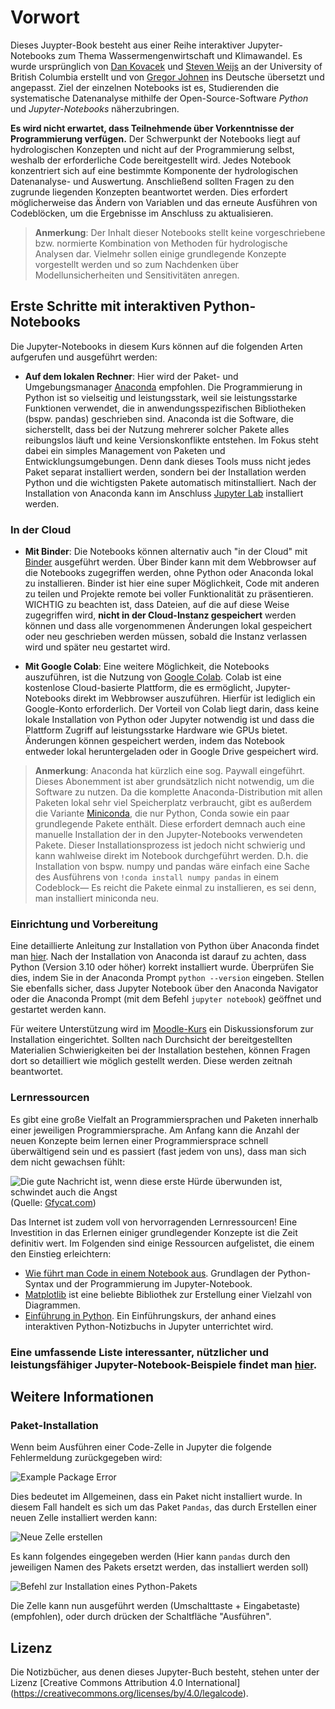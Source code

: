# Vorwort

Dieses Juypter-Book besteht aus einer Reihe interaktiver Jupyter-Notebooks zum Thema Wassermengenwirtschaft und Klimawandel. Es wurde ursprünglich von [Dan Kovacek](https://civil.ubc.ca/faculty/dan-kovacek/) und [Steven Weijs](https://Civil.ubc.ca/faculty/steven-weijs/) an der University of British Columbia erstellt und von [Gregor Johnen](https://www.uni-due.de/wasserbau/mitarbeiter_johnen.php) ins Deutsche übersetzt und angepasst. Ziel der einzelnen Notebooks ist es, Studierenden die systematische Datenanalyse mithilfe der Open-Source-Software *Python* und *Jupyter-Notebooks* näherzubringen.

**Es wird nicht erwartet, dass Teilnehmende über Vorkenntnisse der Programmierung verfügen.** Der Schwerpunkt der Notebooks liegt auf hydrologischen Konzepten und nicht auf der Programmierung selbst, weshalb der erforderliche Code bereitgestellt wird. Jedes Notebook konzentriert sich auf eine bestimmte Komponente der hydrologischen Datenanalyse- und Auswertung. Anschließend sollten Fragen zu den zugrunde liegenden Konzepten beantwortet werden. Dies erfordert möglicherweise das Ändern von Variablen und das erneute Ausführen von Codeblöcken, um die Ergebnisse im Anschluss zu aktualisieren.

>**Anmerkung**: Der Inhalt dieser Notebooks stellt keine vorgeschriebene bzw. normierte Kombination von Methoden für hydrologische Analysen dar. Vielmehr sollen einige grundlegende Konzepte vorgestellt werden und so zum Nachdenken über Modellunsicherheiten und Sensitivitäten anregen.

## Erste Schritte mit interaktiven Python-Notebooks

Die Jupyter-Notebooks in diesem Kurs können auf die folgenden Arten aufgerufen und ausgeführt werden:

* **Auf dem lokalen Rechner**: Hier wird der Paket- und Umgebungsmanager [Anaconda](https://www.anaconda.com/) empfohlen. Die Programmierung in Python ist so vielseitig und leistungsstark, weil sie leistungsstarke Funktionen verwendet, die in anwendungsspezifischen Bibliotheken (bspw. pandas) geschrieben sind.  Anaconda ist die Software, die sicherstellt, dass bei der Nutzung mehrerer solcher Pakete alles reibungslos läuft und keine Versionskonflikte entstehen. Im Fokus steht dabei ein simples Management von Paketen und Entwicklungsumgebungen. Denn dank dieses Tools muss nicht jedes Paket separat installiert werden, sondern bei der Installation werden Python und die wichtigsten Pakete automatisch mitinstalliert. Nach der Installation von Anaconda kann im Anschluss [Jupyter Lab](https://jupyter.org/) installiert werden.
### In der Cloud

* **Mit Binder**: Die Notebooks können alternativ auch "in der Cloud" mit [Binder](https://mybinder.org/) ausgeführt werden. Über Binder kann mit dem Webbrowser auf die Notebooks zugegriffen werden, ohne Python oder Anaconda lokal zu installieren. Binder ist hier eine super Möglichkeit, Code mit anderen zu teilen und Projekte remote bei voller Funktionalität zu präsentieren. WICHTIG zu beachten ist, dass Dateien, auf die auf diese Weise zugegriffen wird, **nicht in der Cloud-Instanz gespeichert** werden können und dass alle vorgenommenen Änderungen lokal gespeichert oder neu geschrieben werden müssen, sobald die Instanz verlassen wird und später neu gestartet wird.

* **Mit Google Colab**: Eine weitere Möglichkeit, die Notebooks auszuführen, ist die Nutzung von [Google Colab](https://colab.research.google.com/). Colab ist eine kostenlose Cloud-basierte Plattform, die es ermöglicht, Jupyter-Notebooks direkt im Webbrowser auszuführen. Hierfür ist lediglich ein Google-Konto erforderlich. Der Vorteil von Colab liegt darin, dass keine lokale Installation von Python oder Jupyter notwendig ist und dass die Plattform Zugriff auf leistungsstarke Hardware wie GPUs bietet. Änderungen können gespeichert werden, indem das Notebook entweder lokal heruntergeladen oder in Google Drive gespeichert wird.

>**Anmerkung**: Anaconda hat kürzlich eine sog. Paywall eingeführt. Dieses Abonemment ist aber grundsätzlich nicht notwendig, um die Software zu nutzen. Da die komplette Anaconda-Distribution mit allen Paketen lokal sehr viel Speicherplatz verbraucht, gibt es außerdem die Variante [Miniconda](https://docs.conda.io/projects/conda/en/latest/user-guide/install/windows.html), die nur Python, Conda sowie ein paar grundlegende Pakete enthält. Diese erfordert demnach auch eine manuelle Installation der in den Jupyter-Notebooks verwendeten Pakete.  Dieser Installationsprozess ist jedoch nicht schwierig und kann wahlweise direkt im Notebook durchgeführt werden. D.h. die Installation von bspw. numpy und pandas wäre einfach eine Sache des Ausführens von `!conda install numpy pandas` in einem Codeblock&mdash; Es reicht die Pakete einmal zu installieren, es sei denn, man installiert miniconda neu.

### Einrichtung und Vorbereitung

Eine detaillierte Anleitung zur Installation von Python über Anaconda findet man [hier](https://www.anaconda.com/products/distribution). Nach der Installation von Anaconda ist darauf zu achten, dass Python (Version 3.10 oder höher) korrekt installiert wurde. Überprüfen Sie dies, indem Sie in der Anaconda Prompt `python --version` eingeben. Stellen Sie ebenfalls sicher, dass Jupyter Notebook über den Anaconda Navigator oder die Anaconda Prompt (mit dem Befehl `jupyter notebook`) geöffnet und gestartet werden kann.

Für weitere Unterstützung wird im [Moodle-Kurs](https://moodle.uni-due.de/course/view.php?id=12978) ein Diskussionsforum zur Installation eingerichtet. Sollten nach Durchsicht der bereitgestellten Materialien Schwierigkeiten bei der Installation bestehen, können Fragen dort so detailliert wie möglich gestellt werden. Diese werden zeitnah beantwortet.

### Lernressourcen

Es gibt eine große Vielfalt an Programmiersprachen und Paketen innerhalb einer jeweiligen Programmiersprache. Am Anfang kann die Anzahl der neuen Konzepte beim lernen einer Programmiersprace schnell überwältigend sein und es passiert (fast jedem von uns), dass man sich dem nicht gewachsen fühlt:

![Die gute Nachricht ist, wenn diese erste Hürde überwunden ist, schwindet auch die Angst](img/wave_smash.gif)  
(Quelle: [Gfycat.com](https://gfycat.com/))

Das Internet ist zudem voll von hervorragenden Lernressourcen! Eine Investition in das Erlernen einiger grundlegender Konzepte ist die Zeit definitiv wert. Im Folgenden sind einige Ressourcen aufgelistet, die einem den Einstieg erleichtern:

* [Wie führt man Code in einem Notebook aus](https://nbviewer.org/github/jupyter/notebook/blob/main/docs/source/examples/Notebook/Running%20Code.ipynb). Grundlagen der Python-Syntax und der Programmierung im Jupyter-Notebook.
* [Matplotlib](http://nbviewer.ipython.org/github/jrjohansson/scientific-python-lectures/blob/master/Lecture-4-Matplotlib.ipynb) ist eine beliebte Bibliothek zur Erstellung einer Vielzahl von Diagrammen. 
* [Einführung in Python](https://nbviewer.org/github/ehmatthes/intro_programming/blob/master/notebooks/index.ipynb).  Ein Einführungskurs, der anhand eines interaktiven Python-Notizbuchs in Jupyter unterrichtet wird.

### Eine umfassende Liste interessanter, nützlicher und leistungsfähiger Jupyter-Notebook-Beispiele findet man [hier](https://github.com/jupyter/jupyter/wiki).

## Weitere Informationen

### Paket-Installation

Wenn beim Ausführen einer Code-Zelle in Jupyter die folgende Fehlermeldung zurückgegeben wird:

![Example Package Error](img/package_error.png)

Dies bedeutet im Allgemeinen, dass ein Paket nicht installiert wurde.  In diesem Fall handelt es sich um das Paket `Pandas`, das durch Erstellen einer neuen Zelle installiert werden kann:

![Neue Zelle erstellen](img/new_cell.png)

Es kann folgendes eingegeben werden (Hier kann `pandas` durch den jeweiligen Namen des Pakets ersetzt werden, das installiert werden soll)

![Befehl zur Installation eines Python-Pakets](img/package_install.png)

Die Zelle kann nun ausgeführt werden (Umschalttaste + Eingabetaste) (empfohlen), oder durch drücken der Schaltfläche "Ausführen".

## Lizenz

Die Notizbücher, aus denen dieses Jupyter-Buch besteht, stehen unter der Lizenz [Creative Commons Attribution 4.0 International] (https://creativecommons.org/licenses/by/4.0/legalcode).



